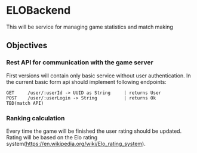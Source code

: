 # ELOBackend

This will be service for managing game statistics and match making

## Objectives

### Rest API for communication with the game server

First versions will contain only basic service without user authentication.
In the current basic form api should implement following endpoints:

    GET     /user/:userId -> UUID as String     | returns User
    POST    /user/:userLogin -> String          | returns Ok
    TBD(match API)
    
### Ranking calculation

Every time the game will be finished the user rating should be updated.
Rating will be based on the Elo rating system(https://en.wikipedia.org/wiki/Elo_rating_system).
